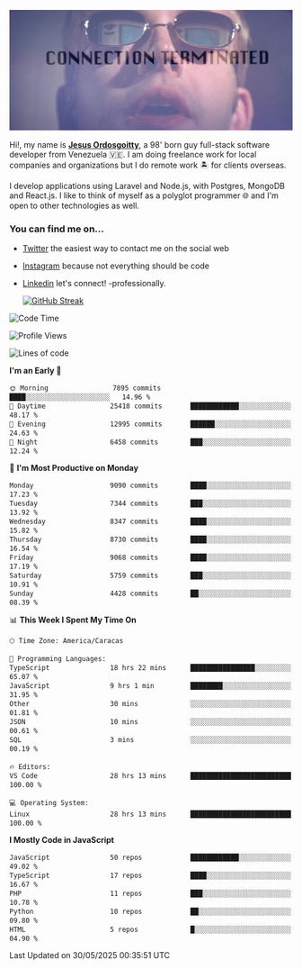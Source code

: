 ![hackers movie reference](./disconnected.jpg)

Hi!, my name is [**Jesus Ordosgoitty**](https://jodaz.dev), a 98' born guy full-stack software developer from Venezuela 🇻🇪. I am doing freelance work for local companies and organizations but I do remote work 🏝️ for clients overseas. 

I develop applications using Laravel and Node.js, with Postgres, MongoDB and React.js. I like to think of myself as a polyglot programmer 🌐 and I'm open to other technologies as well.

### You can find me on...

- [Twitter](https://twitter.com/jodaz_) the easiest way to contact me on the social web
- [Instagram](https://instagram.com/jodaz_) because not everything should be code
- [Linkedin](https://linkedin.com/in/jodaz) let's connect! -professionally.


    [![GitHub Streak](https://streak-stats.demolab.com?user=jodaz&theme=tokyonight)](https://git.io/streak-stats)

<!--START_SECTION:waka-->
![Code Time](http://img.shields.io/badge/Code%20Time-6%2C494%20hrs%2054%20mins-blue)

![Profile Views](http://img.shields.io/badge/Profile%20Views-0-blue)

![Lines of code](https://img.shields.io/badge/From%20Hello%20World%20I%27ve%20Written-83.9%20million%20lines%20of%20code-blue)

**I'm an Early 🐤** 

```text
🌞 Morning                7895 commits        ████░░░░░░░░░░░░░░░░░░░░░   14.96 % 
🌆 Daytime                25418 commits       ████████████░░░░░░░░░░░░░   48.17 % 
🌃 Evening                12995 commits       ██████░░░░░░░░░░░░░░░░░░░   24.63 % 
🌙 Night                  6458 commits        ███░░░░░░░░░░░░░░░░░░░░░░   12.24 % 
```
📅 **I'm Most Productive on Monday** 

```text
Monday                   9090 commits        ████░░░░░░░░░░░░░░░░░░░░░   17.23 % 
Tuesday                  7344 commits        ███░░░░░░░░░░░░░░░░░░░░░░   13.92 % 
Wednesday                8347 commits        ████░░░░░░░░░░░░░░░░░░░░░   15.82 % 
Thursday                 8730 commits        ████░░░░░░░░░░░░░░░░░░░░░   16.54 % 
Friday                   9068 commits        ████░░░░░░░░░░░░░░░░░░░░░   17.19 % 
Saturday                 5759 commits        ███░░░░░░░░░░░░░░░░░░░░░░   10.91 % 
Sunday                   4428 commits        ██░░░░░░░░░░░░░░░░░░░░░░░   08.39 % 
```


📊 **This Week I Spent My Time On** 

```text
🕑︎ Time Zone: America/Caracas

💬 Programming Languages: 
TypeScript               18 hrs 22 mins      ████████████████░░░░░░░░░   65.07 % 
JavaScript               9 hrs 1 min         ████████░░░░░░░░░░░░░░░░░   31.95 % 
Other                    30 mins             ░░░░░░░░░░░░░░░░░░░░░░░░░   01.81 % 
JSON                     10 mins             ░░░░░░░░░░░░░░░░░░░░░░░░░   00.61 % 
SQL                      3 mins              ░░░░░░░░░░░░░░░░░░░░░░░░░   00.19 % 

🔥 Editors: 
VS Code                  28 hrs 13 mins      █████████████████████████   100.00 % 

💻 Operating System: 
Linux                    28 hrs 13 mins      █████████████████████████   100.00 % 
```

**I Mostly Code in JavaScript** 

```text
JavaScript               50 repos            ████████████░░░░░░░░░░░░░   49.02 % 
TypeScript               17 repos            ████░░░░░░░░░░░░░░░░░░░░░   16.67 % 
PHP                      11 repos            ███░░░░░░░░░░░░░░░░░░░░░░   10.78 % 
Python                   10 repos            ██░░░░░░░░░░░░░░░░░░░░░░░   09.80 % 
HTML                     5 repos             █░░░░░░░░░░░░░░░░░░░░░░░░   04.90 % 
```




 Last Updated on 30/05/2025 00:35:51 UTC
<!--END_SECTION:waka-->
